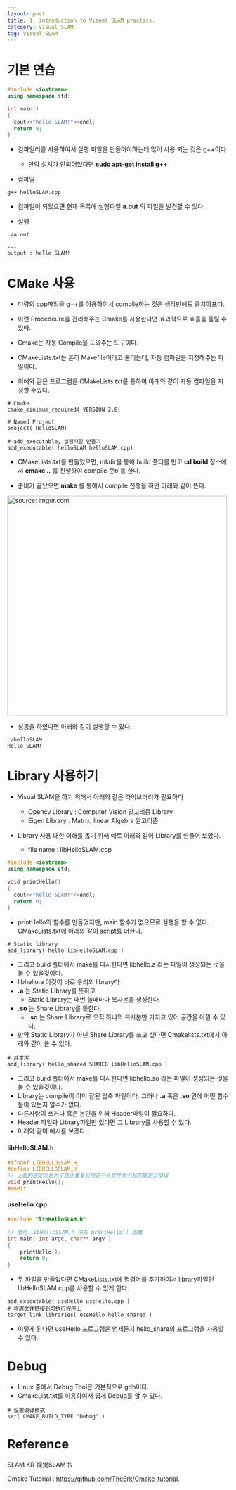```yaml
---
layout: post
title: 1. introduction to Visual SLAM practice.
category: Visual SLAM
tag: Visual SLAM
---
```


# 기본 연습

```c++
#include <iostream>
using namespace std;

int main()
{
  cout<<"hello SLAM!"<<endl;
  return 0;
}
```

- 컴파일러를 사용하여서 실행 파일을 만들어야하는데 많이 사용 되는 것은 g++이다
  - 만약 설치가 안되어있다면 **sudo apt-get install g++**

- 컴파일

```
g++ helloSLAM.cpp
```

- 컴파일이 되었으면 현재 목록에 실행파일 **a.out** 의 파일을 발견할 수 있다.

- 실행

```
./a.out

---
output : hello SLAM!
```

# CMake 사용
- 다량의 cpp파일을 g++를 이용하여서 compile하는 것은 생각만해도 골치아프다.

- 이런 Procedeure을 관리해주는 Cmake를 사용한다면 효과적으로 효율을 올릴 수 있따.
- Cmake는 자동 Compile을 도와주는 도구이다.
- CMakeLists.txt는 흔히 Makefile이라고 불리는데, 자동 컴파일을 지정해주는 파일이다.

- 위에와 같은 프로그램을 CMakeLists.txt를 통하여 아래와 같이 자동 컴파일을 지정할 수있다.

```
# Cmake
cmake_minimum_required( VERSION 2.8)

# Named Project
project( HelloSLAM)

# add_executable, 실행파일 만들기
add_executable( helloSLAM helloSLAM.cpp)
```

- CMakeLists.txt를 만들었으면, mkdir을 통해 build 폴더를 만고 **cd build** 장소에서 **cmake ..** 를 진행하여 compile 준비를 한다.

- 준비가 끝났으면 **make** 를 통해서 compile 진행을 하면 아래와 같이 뜬다.


<a href="https://postimg.cc/gLKG0k4K"><img src="https://i.postimg.cc/QC2C0FTv/Capture.jpg" width="500px" title="source: imgur.com" /><a>

- 성공을 하였다면 아래와 같이 실행할 수 있다.

```
./helloSLAM
Hello SLAM!
```

# Library 사용하기
- Visual SLAM을 하기 위해서 아래와 같은 라이브러리가 필요하다
  - Opencv Library : Computer Vision 알고리즘 Library
  - Eigen Library : Matrix, linear Algebra 알고리즘

- Library 사용 대한 이해를 돕기 위해 예로 아래와 같이 Library를 만들어 보았다.
  - file name : libHelloSLAM.cpp

```c++
#include <iostream>
using namespace std;

void printHello()
{
  cout<<"hello SLAM!"<<endl;
  return 0;
}
```

- printHello의 함수를 만들었지만, main 함수가 없으므로 실행을 할 수 없다. CMakeLists.txt에 아래와 같이 script를 더한다.

```
# Static library
add_library( hello libHelloSLAM.cpp )
```

- 그리고 build 폴더에서 make를 다시한다면 libhello.a 라는 파일이 생성되는 것을 볼 수 있을것이다.
- libhello.a 이것이 바로 우리의 library다
- **.a** 는 Static Library를 뜻하고
  - Static Library는 매번 쓸때마다 복사본을 생성한다.
- **.so** 는 Share Library를 뜻한다.
  - **.so** 는 Share Library로 오직 하나의 복사본만 가지고 있어 공간을 아낄 수 있다.
- 만약 Static Library가 아닌 Share Library를 쓰고 싶다면 Cmakelists.txt에서 아래와 같이 쓸 수 있다.

```
# 共享库
add_library( hello_shared SHARED libHelloSLAM.cpp )
```

- 그리고 build 폴더에서 make를 다시한다면 libhello.so 라는 파일이 생성되는 것을 볼 수 있을것이다.
- Library는 compile이 이미 잘된 압축 파일이다. 그러나 **.a** 혹은 **.so** 안에 어떤 함수들이 있는지 알수가 없다.
- 다른사람이 쓰거나 혹은 본인을 위해 Header파일이 필요하다.
- Header 파일과 Library파일만 있다면 그 Library를 사용할 수 있다.
- 아래와 같이 예시를 보겠다.
#### libHelloSLAM.h

```c++
#ifndef LIBHELLOSLAM_H_
#define LIBHELLOSLAM_H_
// 上面的宏定义是为了防止重复引用这个头文件而引起的重定义错误
void printHello();
#endif
```

#### useHello.cpp

```c++
#include "libHelloSLAM.h"

// 使用 libHelloSLAM.h 中的 printHello() 函数
int main( int argc, char** argv )
{
    printHello();
    return 0;
}
```

- 두 파일을 만들었다면 CMakeLists.txt에 명령어를 추가하여서 library파일인 libHelloSLAM.cpp를 사용할 수 있게 한다.

```
add_executable( useHello useHello.cpp )
# 将库文件链接到可执行程序上
target_link_libraries( useHello hello_shared )
```

- 이렇게 된다면 useHello 프로그램은 언제든지 hello_share의 프로그램을 사용할 수 있다.


# Debug
- Linux 중에서 Debug Tool은 기본적으로 gdb이다.
- CmakeList.txt를 이용하여서 쉽게 Debug를 할 수 있다.

```
# 设置编译模式
set( CMAKE_BUILD_TYPE "Debug" )
```


# Reference
SLAM KR
视觉SLAM书

Cmake Tutorial : https://github.com/TheErk/Cmake-tutorial.
